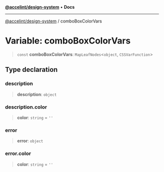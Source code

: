 [**@accelint/design-system**](../README.md) • **Docs**

***

[@accelint/design-system](../README.md) / comboBoxColorVars

# Variable: comboBoxColorVars

> `const` **comboBoxColorVars**: `MapLeafNodes`\<`object`, `CSSVarFunction`\>

## Type declaration

### description

> **description**: `object`

### description.color

> **color**: `string` = `''`

### error

> **error**: `object`

### error.color

> **color**: `string` = `''`
